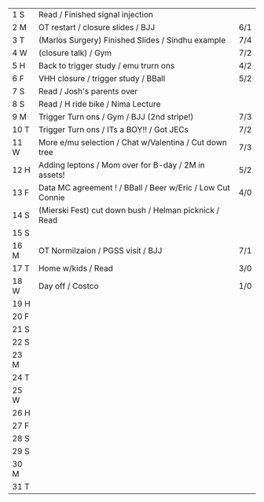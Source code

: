 |      |                                             |     |
| ---- | ------------------------------------------- | --- |
| 1  S | Read / Finished signal injection |  |
| 2  M | OT restart / closure slides / BJJ | 6/1  |
| 3  T | (Marlos Surgery) Finished Slides / Sindhu example | 7/4 |
| 4  W | (closure talk) / Gym | 7/2 |
| 5  H | Back to trigger study / emu trurn ons  | 4/2 |
| 6  F | VHH closure / trigger study / BBall | 5/2 |
| 7  S | Read / Josh's parents over |  |
| 8  S | Read / H ride bike / Nima Lecture  |  |
| 9  M | Trigger Turn ons / Gym / BJJ (2nd stripe!) | 7/3  |
| 10 T | Trigger Turn ons / ITs a BOY!! / Got JECs | 7/2 |
| 11 W | More e/mu selection / Chat w/Valentina / Cut down tree | 7/3  |
| 12 H | Adding leptons / Mom over for B-day / 2M in assets! | 5/2 |
| 13 F | Data MC agreement ! / BBall / Beer w/Eric / Low Cut Connie | 4/0 |
| 14 S | (Mierski Fest) cut down bush / Helman picknick / Read |  |
| 15 S |  |  |
| 16 M | OT Normilzaion / PGSS visit / BJJ | 7/1 |
| 17 T | Home w/kids / Read  | 3/0 |
| 18 W | Day off / Costco  | 1/0 |
| 19 H |  |  |
| 20 F |  |  |
| 21 S |  |  |
| 22 S |  |  |
| 23 M |  |  |
| 24 T |  |  |
| 25 W |  |  |
| 26 H |  |  |
| 27 F |  |  |
| 28 S |  |  |
| 29 S |  |  |
| 30 M |  |  |
| 31 T |  |  |
